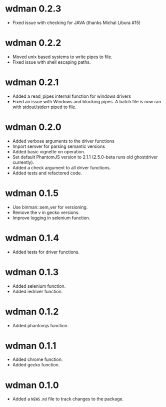 # wdman 0.2.3

* Fixed issue with checking for JAVA (thanks Michal Libura #15)

# wdman 0.2.2

* Moved unix based systems to write pipes to file.
* Fixed issue with shell escaping paths.

# wdman 0.2.1

* Added a read_pipes internal function for windows drivers
* Fixed an issue with Windows and blocking pipes. A batch file is now ran
  with stdout/stderr piped to file.

# wdman 0.2.0

* Added verbose arguments to the driver functions
* Import semver for parsing semantic versions
* Added basic vignette on operation.
* Set default PhantomJS version to 2.1.1 (2.5.0-beta runs old ghostdriver
  currently).
* Added a check argument to all driver functions.
* Added tests and refactored code.

# wdman 0.1.5

* Use binman::sem_ver for versioning.
* Remove the v in gecko versions.
* Improve logging in selenium function.

# wdman 0.1.4

* Added tests for driver functions.

# wdman 0.1.3

* Added selenium function.
* Added iedriver function.

# wdman 0.1.2

* Added phantomjs function.

# wdman 0.1.1

* Added chrome function.
* Added gecko function.

# wdman 0.1.0

* Added a `NEWS.md` file to track changes to the package.



